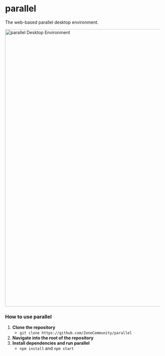 # parallel
The web-based parallel desktop environment.

<img width="900" alt="parallel Desktop Environment" src="https://github.com/user-attachments/assets/7c438e3b-66fb-4769-a77b-0d416dc20c24">

### How to use parallel
1. **Clone the repository**
   - ```git clone https://github.com/ZoneCommunity/parallel```
2. **Navigate into the root of the repository**
3. **Install dependencies and run parallel**
   - `npm install` and `npm start`

